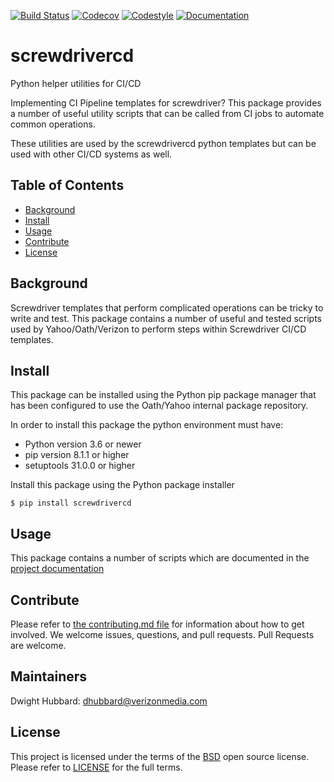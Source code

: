 [![Build Status](https://cd.screwdriver.cd/pipelines/3063/badge)](https://cd.screwdriver.cd/pipelines/3063)
[![Codecov](https://codecov.io/gh/yahoo/python-screwdrivercd/branch/master/graph/badge.svg)](https://codecov.io/gh/yahoo/python-screwdrivercd)
[![Codestyle](https://img.shields.io/badge/code%20style-pep8-blue.svg)](https://www.python.org/dev/peps/pep-0008/)
[![Documentation](https://img.shields.io/badge/Documentation-latest-blue.svg)](https://yahoo.github.io/python-screwdrivercd/)


# screwdrivercd

Python helper utilities for CI/CD

Implementing CI Pipeline templates for screwdriver?  This package provides a number of useful utility scripts that can
be called from CI jobs to automate common operations.

These utilities are used by the screwdrivercd python templates but can be used with other CI/CD
systems as well.

## Table of Contents

- [Background](#background)
- [Install](#install)
- [Usage](#usage)
- [Contribute](#contribute)
- [License](#license)

## Background

Screwdriver templates that perform complicated operations can be tricky to write and test.  This package contains a number of useful and tested scripts used by Yahoo/Oath/Verizon to perform steps within Screwdriver CI/CD templates.

## Install

This package can be installed using the Python pip package manager that has been configured to use the Oath/Yahoo
internal package repository.

In order to install this package the python environment must have:

* Python version 3.6 or newer
* pip version 8.1.1 or higher
* setuptools 31.0.0 or higher

Install this package using the Python package installer

```console
$ pip install screwdrivercd
```

## Usage

This package contains a number of scripts which are documented in the [project documentation](https://yahoo.github.io/python-screwdrivercd/)

## Contribute

Please refer to [the contributing.md file](Contributing.md) for information about how to get involved. We welcome issues, questions, and pull requests. Pull Requests are welcome.

## Maintainers
Dwight Hubbard: dhubbard@verizonmedia.com

## License

This project is licensed under the terms of the [BSD](LICENSE) open source license. Please refer to [LICENSE](LICENSE) for the full terms.

